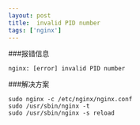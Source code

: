 ```yaml
---
layout: post
title:  invalid PID number
tags: ['nginx']
---
```


###报错信息

	nginx: [error] invalid PID number

###解决方案

	sudo nginx -c /etc/nginx/nginx.conf
	sudo /usr/sbin/nginx -t
	sudo /usr/sbin/nginx -s reload




